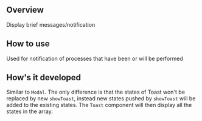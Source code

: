 ## Overview
Display brief messages/notification
## How to use
Used for notification of processes that have been or will be performed

## How's it developed
Similar to `Modal`. The only difference is that the states of Toast won't be replaced by new `showToast`, instead new states pushed by `showToast` will be added to the existing states. The `Toast` component will then display all the states in the array.